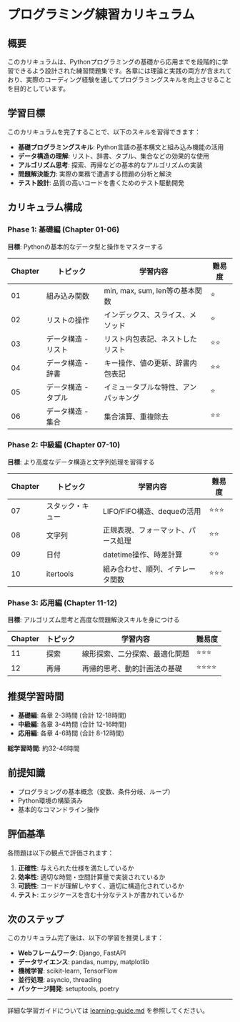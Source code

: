 # プログラミング練習カリキュラム

## 概要

このカリキュラムは、Pythonプログラミングの基礎から応用までを段階的に学習できるよう設計された練習問題集です。各章には理論と実践の両方が含まれており、実際のコーディング経験を通してプログラミングスキルを向上させることを目的としています。

## 学習目標

このカリキュラムを完了することで、以下のスキルを習得できます：

- **基礎プログラミングスキル**: Python言語の基本構文と組み込み機能の活用
- **データ構造の理解**: リスト、辞書、タプル、集合などの効果的な使用
- **アルゴリズム思考**: 探索、再帰などの基本的なアルゴリズムの実装
- **問題解決能力**: 実際の業務で遭遇する問題の分析と解決
- **テスト設計**: 品質の高いコードを書くためのテスト駆動開発

## カリキュラム構成

### Phase 1: 基礎編 (Chapter 01-06)
**目標**: Pythonの基本的なデータ型と操作をマスターする

| Chapter | トピック | 学習内容 | 難易度 |
|---------|----------|----------|--------|
| 01 | 組み込み関数 | min, max, sum, len等の基本関数 | ⭐ |
| 02 | リストの操作 | インデックス、スライス、メソッド | ⭐ |
| 03 | データ構造 - リスト | リスト内包表記、ネストしたリスト | ⭐⭐ |
| 04 | データ構造 - 辞書 | キー操作、値の更新、辞書内包表記 | ⭐⭐ |
| 05 | データ構造 - タプル | イミュータブルな特性、アンパッキング | ⭐ |
| 06 | データ構造 - 集合 | 集合演算、重複除去 | ⭐⭐ |

### Phase 2: 中級編 (Chapter 07-10)
**目標**: より高度なデータ構造と文字列処理を習得する

| Chapter | トピック | 学習内容 | 難易度 |
|---------|----------|----------|--------|
| 07 | スタック・キュー | LIFO/FIFO構造、dequeの活用 | ⭐⭐⭐ |
| 08 | 文字列 | 正規表現、フォーマット、パース処理 | ⭐⭐ |
| 09 | 日付 | datetime操作、時差計算 | ⭐⭐ |
| 10 | itertools | 組み合わせ、順列、イテレータ関数 | ⭐⭐⭐ |

### Phase 3: 応用編 (Chapter 11-12)
**目標**: アルゴリズム思考と高度な問題解決スキルを身につける

| Chapter | トピック | 学習内容 | 難易度 |
|---------|----------|----------|--------|
| 11 | 探索 | 線形探索、二分探索、最適化問題 | ⭐⭐⭐ |
| 12 | 再帰 | 再帰的思考、動的計画法の基礎 | ⭐⭐⭐⭐ |

## 推奨学習時間

- **基礎編**: 各章 2-3時間 (合計 12-18時間)
- **中級編**: 各章 3-4時間 (合計 12-16時間)  
- **応用編**: 各章 4-6時間 (合計 8-12時間)

**総学習時間**: 約32-46時間

## 前提知識

- プログラミングの基本概念（変数、条件分岐、ループ）
- Python環境の構築済み
- 基本的なコマンドライン操作

## 評価基準

各問題は以下の観点で評価されます：

1. **正確性**: 与えられた仕様を満たしているか
2. **効率性**: 適切な時間・空間計算量で実装されているか  
3. **可読性**: コードが理解しやすく、適切に構造化されているか
4. **テスト**: エッジケースを含む十分なテストが書かれているか

## 次のステップ

このカリキュラム完了後は、以下の学習を推奨します：

- **Webフレームワーク**: Django, FastAPI
- **データサイエンス**: pandas, numpy, matplotlib
- **機械学習**: scikit-learn, TensorFlow
- **並行処理**: asyncio, threading
- **パッケージ開発**: setuptools, poetry

---

詳細な学習ガイドについては [learning-guide.md](learning-guide.md) を参照してください。